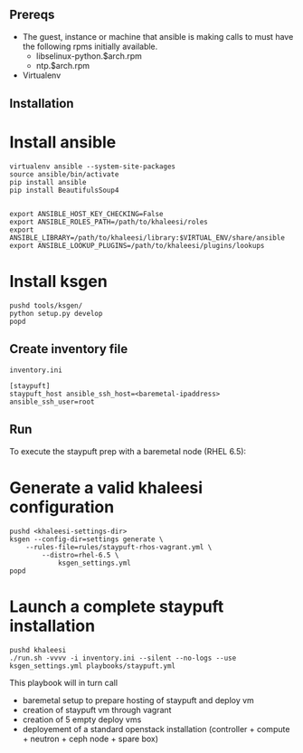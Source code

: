Prereqs
-------

* The guest, instance or machine that ansible is making calls to must have the following rpms initially available.
    - libselinux-python.$arch.rpm
    - ntp.$arch.rpm
* Virtualenv

Installation
------------

Install ansible
===============

    virtualenv ansible --system-site-packages
    source ansible/bin/activate
    pip install ansible
    pip install BeautifulsSoup4


    export ANSIBLE_HOST_KEY_CHECKING=False
    export ANSIBLE_ROLES_PATH=/path/to/khaleesi/roles
    export ANSIBLE_LIBRARY=/path/to/khaleesi/library:$VIRTUAL_ENV/share/ansible
    export ANSIBLE_LOOKUP_PLUGINS=/path/to/khaleesi/plugins/lookups


Install ksgen
=============

    pushd tools/ksgen/
    python setup.py develop
    popd


Create inventory file
--------------------

    inventory.ini

    [staypuft]
    staypuft_host ansible_ssh_host=<baremetal-ipaddress> ansible_ssh_user=root

Run
---

To execute the staypuft prep with a baremetal node (RHEL 6.5):

Generate a valid khaleesi configuration
=======================================

    pushd <khaleesi-settings-dir>
    ksgen --config-dir=settings generate \
        --rules-file=rules/staypuft-rhos-vagrant.yml \
            --distro=rhel-6.5 \
                ksgen_settings.yml
    popd

Launch a complete staypuft installation
=======================================

    pushd khaleesi
    ./run.sh -vvvv -i inventory.ini --silent --no-logs --use ksgen_settings.yml playbooks/staypuft.yml


This playbook will in turn call

- baremetal setup to prepare hosting of staypuft and deploy vm
- creation of staypuft vm through vagrant
- creation of 5 empty deploy vms
- deployement of a standard openstack installation (controller + compute + neutron + ceph node + spare box)

